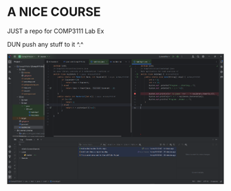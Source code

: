 # A NICE COURSE
JUST a repo for COMP3111 Lab Ex

DUN push any stuff to it ^.^

![alt text](./Screenshot.png)
